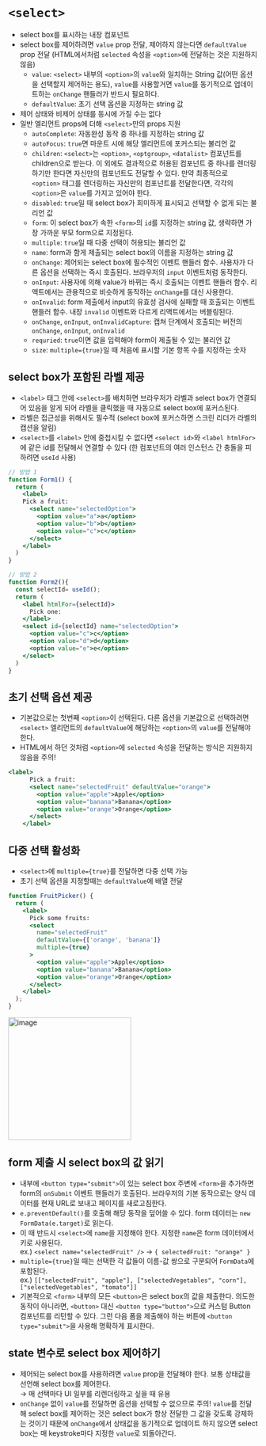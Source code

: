 # `<select>`
- select box를 표시하는 내장 컴포넌트
- select box를 제어하려면 `value` prop 전달, 제어하지 않는다면 `defaultValue` prop 전달 (HTML에서처럼 `selected` 속성을 `<option>`에 전달하는 것은 지원하지 않음)
  - `value`: `<select>` 내부의 `<option>`의 `value`와 일치하는 String 값(어떤 옵션을 선택할지 제어하는 용도), `value`를 사용할거면 `value`를 동기적으로 업데이트하는 `onChange` 핸들러가 반드시 필요하다.
  - `defaultValue`: 초기 선택 옵션을 지정하는 string 값
- 제어 상태와 비제어 상태를 동시에 가질 수는 없다
- 일반 엘리먼트 props에 더해 `<select>`만의 props 지원
  - `autoComplete`: 자동완성 동작 중 하나를 지정하는 string 값
  - `autoFocus`: `true`면 마운트 시에 해당 엘리먼트에 포커스되는 불리언 값
  - `children`: `<select>`는 `<option>`, `<optgroup>`, `<datalist>` 컴포넌트를 children으로 받는다. 이 외에도 결과적으로 허용된 컴포넌트 중 하나를 렌더링하기만 한다면 자신만의 컴포넌트도 전달할 수 있다. 만약 최종적으로 `<option>` 태그를 렌더링하는 자신만의 컴포넌트를 전달한다면, 각각의 `<option>`은 `value`를 가지고 있어야 한다.
  - `disabled`: `true`일 때 select box가 희미하게 표시되고 선택할 수 없게 되는 불리언 값
  - `form`: 이 select box가 속한 `<form>`의 `id`를 지정하는 string 값, 생략하면 가장 가까운 부모 form으로 지정된다.
  - `multiple`: `true`일 때 다중 선택이 허용되는 불리언 값
  - `name`: form과 함게 제출되는 select box의 이름을 지정하는 string 값
  - `onChange`: 제어되는 select box에 필수적인 이벤트 핸들러 함수. 사용자가 다른 옵션을 선택하는 즉시 호출된다. 브라우저의 `input` 이벤트처럼 동작한다.
  - `onInput`: 사용자에 의해 value가 바뀌는 즉시 호출되는 이벤트 핸들러 함수. 리액트에서는 관용적으로 비슷하게 동작하는 `onChange`를 대신 사용한다.
  - `onInvalid`: form 제출에서 input의 유효성 검사에 실패할 때 호출되는 이벤트 핸들러 함수. 내장 `invalid` 이벤트와 다르게 리액트에서는 버블링된다.
  - `onChange`, `onInput`, `onInvalidCapture`: 캡쳐 단계에서 호출되는 버전의 `onChange`, `onInput`, `onInvalid`
  - `requried`: `true`이면 값을 입력해야 form이 제출될 수 있는 불리언 값
  - `size`: `multiple={true}`일 때 처음에 표시할 기본 항목 수를 지정하는 숫자

## select box가 포함된 라벨 제공
- `<label>` 태그 안에 `<select>`를 배치하면 브라우저가 라벨과 select box가 연결되어 있음을 알게 되어 라벨을 클릭했을 때 자동으로 select box에 포커스된다.
- 라벨은 접근성을 위해서도 필수적 (select box에 포커스하면 스크린 리더가 라벨의 캡션을 알림)
- `<select>`를 `<label>` 안에 중첩시킬 수 없다면 `<select id>`와 `<label htmlFor>`에 같은 id를 전달해서 연결할 수 있다 (한 컴포넌트의 여러 인스턴스 간 충돌을 피하려면 `useId` 사용)

```jsx
// 방법 1
function Form1() {
  return (
    <label>
    Pick a fruit:
      <select name="selectedOption">
        <option value="a">a</option>
        <option value="b">b</option>
        <option value="c">c</option>
      </select>
    </label>
  )
}

// 방법 2
function Form2(){
  const selectId= useId();
  return (
    <label htmlFor={selectId}>
      Pick one:
    </label>
    <select id={selectId} name="selectedOption">
      <option value="c">c</option>
      <option value="d">d</option>
      <option value="e">e</option>
    </select>
  )
}
```

## 초기 선택 옵션 제공
- 기본값으로는 첫번째  `<option>`이 선택된다. 다른 옵션을 기본값으로 선택하려면 `<select>` 엘리먼트의 `defaultValue`에 해당하는 `<option>`의 `value`를 전달해야 한다.
- HTML에서 하던 것처럼 `<option>`에 `selected` 속성을 전달하는 방식은 지원하지 않음을 주의!
```jsx
<label>
      Pick a fruit:
      <select name="selectedFruit" defaultValue="orange">
        <option value="apple">Apple</option>
        <option value="banana">Banana</option>
        <option value="orange">Orange</option>
      </select>
    </label>
```

## 다중 선택 활성화
- `<select>`에 `multiple={true}`를 전달하면 다중 선택 가능
- 초기 선택 옵션을 지정할때는 `defaultValue`에 배열 전달
```jsx
function FruitPicker() {
  return (
    <label>
      Pick some fruits:
      <select
        name="selectedFruit"
        defaultValue={['orange', 'banana']}
        multiple={true}
      >
        <option value="apple">Apple</option>
        <option value="banana">Banana</option>
        <option value="orange">Orange</option>
      </select>
    </label>
  );
}
```
<img width="248" alt="image" src="https://github.com/Jungle-JavaScript-Study/react-docs-study/assets/70076564/eecefd13-15f7-44c3-83ed-c9fe7ce2a431">

## form 제출 시 select box의 값 읽기
- 내부에 `<button type="submit">`이 있는 select box 주변에 `<form>`을 추가하면 form의 `onSubmit` 이벤트 핸들러가 호출된다. 브라우저의 기본 동작으로는 양식 데이터를 현재 URL로 보내고 페이지를 새로고침한다.
- `e.preventDefault()`를 호출해 해당 동작을 덮어쓸 수 있다. form 데이터는 `new FormData(e.target)`로 읽는다.
- 이 때 반드시 `<select>`에 `name`을 지정해야 한다. 지정한 `name`은 form 데이터에서 키로 사용된다.<br>
  ex.) `<select name="selectedFruit" />` → `{ selectedFruit: "orange" }`
- `multiple={true}`일 때는 선택한 각 값들이 이름-값 쌍으로 구분되어 `FormData`에 포함된다.<br>
  ex.) `[["selectedFruit", "apple"], ["selectedVegetables", "corn"], ["selectedVegetables", "tomato"]]`
- 기본적으로 `<form>` 내부의 모든 `<button>`은 select box의 값을 제출한다. 의도한 동작이 아니라면, `<button>` 대신 `<button type="button">`으로 커스텀 Button 컴포넌트를 리턴할 수 있다. 그런 다음 폼을 제출해야 하는 버튼에 `<button type="submit">`을 사용해 명확하게 표시한다.

## state 변수로 select box 제어하기
- 제어되는 select box를 사용하려면 `value` prop을 전달해야 한다. 보통 상태값을 선언해 select box를 제어한다.
  <br>→ 매 선택마다 UI 일부를 리렌더링하고 싶을 때 유용
- `onChange` 없이 `value`를 전달하면 옵션을 선택할 수 없으므로 주의! `value`를 전달해 select box를 제어하는 것은 select box가 항상 전달한 그 값을 갖도록 강제하는 것이기 때문에 `onChange`에서 상태값을 동기적으로 업데이트 하지 않으면 select box는 매 keystroke마다 지정한 `value`로 되돌아간다.
